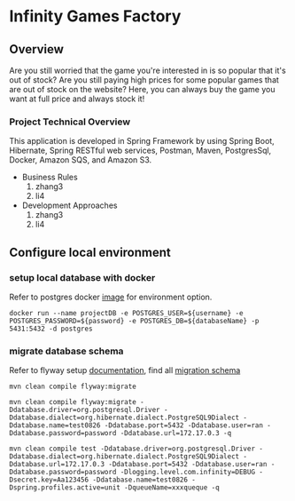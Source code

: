 # Infinity Games Factory

## Overview
Are you still worried that the game you're interested in is so popular that it's out of stock? Are you still paying high prices for some popular games that are out of stock on the website? Here, you can always buy the game you want at full price and always stock it!

### Project Technical Overview
This application is developed in Spring Framework by using Spring Boot, Hibernate, Spring RESTful web services, Postman, Maven, PostgresSql, Docker, Amazon SQS, and Amazon S3.
* Business Rules
    1. zhang3
    1. li4
* Development Approaches
    1. zhang3
    1. li4
    
    
## Configure local environment
### setup local database with docker
Refer to postgres docker [image](https://hub.docker.com/_/postgres) for environment option.
```
docker run --name projectDB -e POSTGRES_USER=${username} -e POSTGRES_PASSWORD=${password} -e POSTGRES_DB=${databaseName} -p 5431:5432 -d postgres
```
### migrate database schema
Refer to flyway setup [documentation](https://flywaydb.org/documentation/migrations), find all [migration schema](src/main/resources/db/migration)
```
mvn clean compile flyway:migrate
```

```
mvn clean compile flyway:migrate -Ddatabase.driver=org.postgresql.Driver -Ddatabase.dialect=org.hibernate.dialect.PostgreSQL9Dialect -Ddatabase.name=test0826 -Ddatabase.port=5432 -Ddatabase.user=ran -Ddatabase.password=password -Ddatabase.url=172.17.0.3 -q
```

```
mvn clean compile test -Ddatabase.driver=org.postgresql.Driver -Ddatabase.dialect=org.hibernate.dialect.PostgreSQL9Dialect -Ddatabase.url=172.17.0.3 -Ddatabase.port=5432 -Ddatabase.user=ran -Ddatabase.password=password -Dlogging.level.com.infinity=DEBUG -Dsecret.key=Aa123456 -Ddatabase.name=test0826 -Dspring.profiles.active=unit -DqueueName=xxxqueque -q
```

